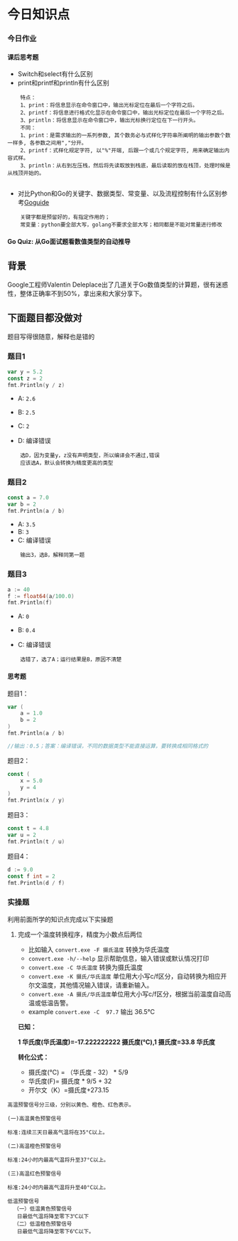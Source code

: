 # 今日知识点
### 今日作业
#### 课后思考题
- Switch和select有什么区别
- print和printf和println有什么区别
```
    特点：
    1、print：将信息显示在命令窗口中，输出光标定位在最后一个字符之后。
    2、printf：将信息进行格式化显示在命令窗口中，输出光标定位在最后一个字符之后。
    3、println：将信息显示在命令窗口中，输出光标换行定位在下一行开头。
    不同：
    1、print：是需求输出的一系列参数, 其个数务必与式样化字符串所阐明的输出参数个数一样多, 各参数之间用","分开。
    2、printf：式样化规定字符, 以"%"开端, 后跟一个或几个规定字符, 用来确定输出内容式样。
    3、println：从右到左压栈，然后将先读取放到栈底，最后读取的放在栈顶，处理时候是从栈顶开始的。
    
```
- 对比Python和Go的关键字、数据类型、常变量、以及流程控制有什么区别参考[Goguide](https://github.com/coderit666/GoGuide)
```
    关键字都是预留好的，有指定作用的；
    常变量：python要全部大写，golang不要求全部大写；相同都是不能对常量进行修改
```

#### Go Quiz: 从Go面试题看数值类型的自动推导

##  背景

Google工程师Valentin Deleplace出了几道关于Go数值类型的计算题，很有迷惑性，整体正确率不到50%，拿出来和大家分享下。

## 下面题目都没做对
题目写得很随意，解释也是错的
### 题目1

```go
var y = 5.2
const z = 2
fmt.Println(y / z)
```

* A: `2.6`

* B: `2.5 `

* C: `2`

* D: 编译错误
```
    选D，因为变量y，z没有声明类型，所以编译会不通过,错误
    应该选A，默认会转换为精度更高的类型
```

### 题目2

```go
const a = 7.0
var b = 2
fmt.Println(a / b)
```

* A: `3.5`
* B: `3 `
* C: 编译错误
```
    输出3，选B，解释同第一题
```
### 题目3

```go
a := 40
f := float64(a/100.0)
fmt.Println(f)
```

* A: `0`

* B: `0.4`

* C: 编译错误
```
    选错了，选了A；运行结果是B，原因不清楚
```
####  思考题

题目1：

``` go
var (
    a = 1.0
    b = 2
)
fmt.Println(a / b)

//输出：0.5；答案：编译错误，不同的数据类型不能直接运算，要转换成相同格式的
```

题目2：

```go
const (
    x = 5.0
    y = 4
)
fmt.Println(x / y)

```

题目3：

```go
const t = 4.8
var u = 2
fmt.Println(t / u)
```

题目4：

```go
d := 9.0
const f int = 2
fmt.Println(d / f)
```
### 实操题
利用前面所学的知识点完成以下实操题
1. 完成一个温度转换程序，精度为小数点后两位 
   - 比如输入 `convert.exe -F 摄氏温度` 转换为华氏温度
   - `convert.exe -h/--help` 显示帮助信息，输入错误或默认情况打印
   - `convert.exe -C 华氏温度` 转换为摄氏温度 
   - `convert.exe -K 摄氏/华氏温度` 单位用大小写c/f区分，自动转换为相应开尔文温度，其他情况输入错误，请重新输入。
   - `convert.exe -A 摄氏/华氏温度`单位用大小写c/f区分，根据当前温度自动高温或低温告警。
   - example `convert.exe -C  97.7` 输出  36.5℃

   **已知：**
   
   **1 华氏度(华氏温度)=-17.222222222 摄氏度(℃),1 摄氏度=33.8 华氏度**

   **转化公式：**
   - 摄氏度(℃) = （华氏度 - 32） * 5/9
   - 华氏度(F)= 摄氏度 * 9/5 + 32
   - 开尔文（K）=摄氏度+273.15

 ```azure
高温预警信号分三级，分别以黄色、橙色、红色表示。

(一)高温黄色预警信号

标准:连续三天日最高气温将在35°C以上。

(二)高温橙色预警信号

标准:24小时内最高气温将升至37°C以上。

(三)高温红色预警信号

标准:24小时内最高气温将升至40°C以上。

低温预警信号
   （一）低温黄色预警信号
    日最低气温将降至零下3℃以下
   （二）低温橙色预警信号
    日最低气温将降至零下6℃以下。
    
``` 
